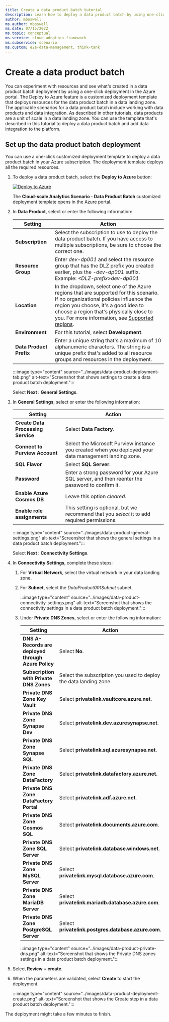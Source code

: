```yaml
---
title: Create a data product batch tutorial
description: Learn how to deploy a data product batch by using one-click deployment in the Azure portal.
author: mboswell
ms.author: mboswell
ms.date: 07/15/2022
ms.topic: conceptual
ms.service: cloud-adoption-framework
ms.subservice: scenario
ms.custom: e2e-data-management, think-tank
---
```


# Create a data product batch

You can experiment with resources and see what's created in a data product batch deployment by using a one-click deployment in the Azure portal. The Deploy to Azure feature is a customized deployment template that deploys resources for the data product batch in a data landing zone. The applicable scenarios for a data product batch include working with data products and data integration. As described in other tutorials, data products are a unit of scale in a data landing zone. You can use the template that's described in this tutorial to deploy a data product batch and add data integration to the platform.

## Set up the data product batch deployment

You can use a one-click customized deployment template to deploy a data product batch in your Azure subscription. The deployment template deploys all the required resources.

1. To deploy a data product batch, select the **Deploy to Azure** button:

    [![Deploy to Azure](https://aka.ms/deploytoazurebutton)](https://portal.azure.com/#blade/Microsoft_Azure_CreateUIDef/CustomDeploymentBlade/uri/https%3A%2F%2Fraw.githubusercontent.com%2FAzure%2Fdata-product-batch%2Fmain%2Finfra%2Fmain.json/uiFormDefinitionUri/https%3A%2F%2Fraw.githubusercontent.com%2FAzure%2Fdata-product-batch%2Fmain%2Fdocs%2Freference%2Fportal.dataProduct.json)

   The **Cloud-scale Analytics Scenario - Data Product Batch** customized deployment template opens in the Azure portal.

1. In **Data Product**, select or enter the following information:

    | Setting | Action |
    | --- | --- |
    | **Subscription** | Select the subscription to use to deploy the data product batch. If you have access to multiple subscriptions, be sure to choose the correct one. |
    | **Resource Group** | Enter *dev-dp001* and select the resource group that has the DLZ prefix you created earlier, plus the *-dev-dp001* suffix. Example: *\<DLZ-prefix\>dev-dp001* |  
    | **Location**| In the dropdown, select one of the Azure regions that are supported for this scenario. If no organizational policies influence the region you choose, it's a good idea to choose a region that's physically close to you. For more information, see [Supported regions](tutorial-create-data-landing-zone.md#supported-regions). |
    | **Environment** | For this tutorial, select **Development**. |
    | **Data Product Prefix** | Enter a unique string that's a maximum of 10 alphanumeric characters. The string is a unique prefix that's added to all resource groups and resources in the deployment. |

    :::image type="content" source="../images/data-product-deployment-tab.png" alt-text="Screenshot that shows settings to create a data product batch deployment.":::

   Select **Next : General Settings**.

1. In **General Settings**, select or enter the following information:

   | Setting | Action |
   | --- | --- |
   | **Create Data Processing Service** | Select **Data Factory**. |
   | **Connect to Purview Account** | Select the Microsoft Purview instance you created when you deployed your data management landing zone. |
   | **SQL Flavor** | Select **SQL Server**. |
   | **Password** | Enter a strong password for your Azure SQL server, and then reenter the password to confirm it. |
   | **Enable Azure Cosmos DB** | Leave this option *cleared*. |
   | **Enable role assignments** | This setting is optional, but we recommend that you *select* it to add required permissions. |

   :::image type="content" source="../images/data-product-general-settings.png" alt-text="Screenshot that shows the general settings in a data product batch deployment.":::

   Select **Next : Connectivity Settings**.

1. In **Connectivity Settings**, complete these steps:

    1. For **Virtual Network**, select the virtual network in your data landing zone.

    1. For **Subnet**, select the *DataProduct001Subnet* subnet.

       :::image type="content" source="../images/data-product-connectivity-settings.png" alt-text="Screenshot that shows the connectivity settings in a data product batch deployment.":::

    1. Under **Private DNS Zones**, select or enter the following information:

       | Setting | Action |
       | --- | --- |
       | **DNS A-Records are deployed through Azure Policy** | Select **No**. |
       | **Subscription with Private DNS Zones** | Select the subscription you used to deploy the data landing zone. |
       | **Private DNS Zone Key Vault** | Select **privatelink.vaultcore.azure.net**. |
       | **Private DNS Zone Synapse Dev** | Select **privatelink.dev.azuresynapse.net**. |
       | **Private DNS Zone Synapse SQL** | Select **privatelink.sql.azuresynapse.net**. |
       | **Private DNS Zone DataFactory** | Select **privatelink.datafactory.azure.net**. |
       | **Private DNS Zone DataFactory Portal** | Select **privatelink.adf.azure.net**. |
       | **Private DNS Zone Cosmos SQL**  | Select **privatelink.documents.azure.com**. |
       | **Private DNS Zone SQL Server** | Select **privatelink.database.windows.net**. |
       | **Private DNS Zone MySQL Server** | Select **privatelink.mysql.database.azure.com**. |
       | **Private DNS Zone MariaDB Server** | Select **privatelink.mariadb.database.azure.com**. |
       | **Private DNS Zone PostgreSQL Server** | Select **privatelink.postgres.database.azure.com**. |

       :::image type="content" source="../images/data-product-private-dns.png" alt-text="Screenshot that shows the Private DNS zones settings in a data product batch deployment.":::

1. Select **Review + create**.

1. When the parameters are validated, select **Create** to start the deployment.

   :::image type="content" source="../images/data-product-deployment-create.png" alt-text="Screenshot that shows the Create step in a data product batch deployment.":::

The deployment might take a few minutes to finish.
